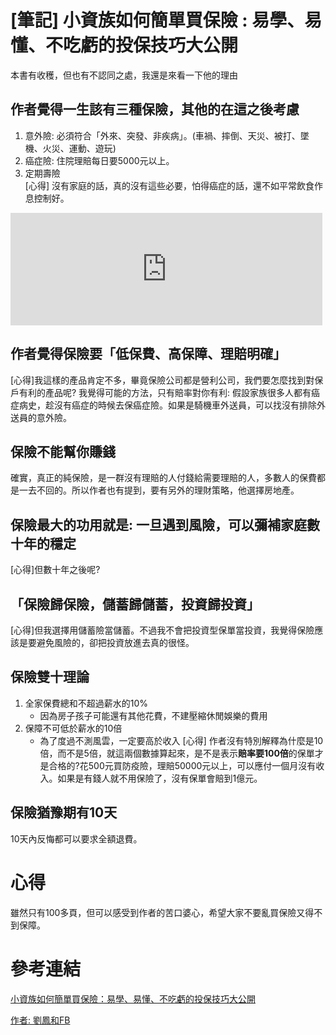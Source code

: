 # [筆記] 小資族如何簡單買保險 : 易學、易懂、不吃虧的投保技巧大公開




本書有收穫，但也有不認同之處，我還是來看一下他的理由

## 作者覺得一生該有三種保險，其他的在這之後考慮
1. 意外險: 必須符合「外來、突發、非疾病」。(車禍、摔倒、天災、被打、墜機、火災、運動、遊玩)
2. 癌症險: 住院理賠每日要5000元以上。
3. 定期壽險  
[心得] 沒有家庭的話，真的沒有這些必要，怕得癌症的話，還不如平常飲食作息控制好。
<!--more-->
<iframe src="https://open.firstory.me/embed/story/cl4vfotu6000p01t9cl5xazu5" height="180" width="99%" frameborder="0" scrolling="no"></iframe>

## 作者覺得保險要「低保費、高保障、理賠明確」
[心得]我這樣的產品肯定不多，畢竟保險公司都是營利公司，我們要怎麼找到對保戶有利的產品呢? 我覺得可能的方法，只有賠率對你有利: 假設家族很多人都有癌症病史，趁沒有癌症的時候去保癌症險。如果是騎機車外送員，可以找沒有排除外送員的意外險。

## 保險不能幫你賺錢
確實，真正的純保險，是一群沒有理賠的人付錢給需要理賠的人，多數人的保費都是一去不回的。所以作者也有提到，要有另外的理財策略，他選擇房地產。

## 保險最大的功用就是: 一旦遇到風險，可以彌補家庭數十年的穩定
[心得]但數十年之後呢?

## 「保險歸保險，儲蓄歸儲蓄，投資歸投資」
[心得]但我選擇用儲蓄險當儲蓄。不過我不會把投資型保單當投資，我覺得保險應該是要避免風險的，卻把投資放進去真的很怪。

## 保險雙十理論
1. 全家保費總和不超過薪水的10%
   - 因為房子孩子可能還有其他花費，不建壓縮休閒娛樂的費用
2. 保障不可低於薪水的10倍
   - 為了度過不測風雲，一定要高於收入
[心得] 作者沒有特別解釋為什麼是10倍，而不是5倍，就這兩個數據算起來，是不是表示**賠率要100倍**的保單才是合格的?花500元買防疫險，理賠50000元以上，可以應付一個月沒有收入。如果是有錢人就不用保險了，沒有保單會賠到1億元。

## 保險猶豫期有10天
10天內反悔都可以要求全額退費。

# 心得
雖然只有100多頁，但可以感受到作者的苦口婆心，希望大家不要亂買保險又得不到保障。

# 參考連結
[小資族如何簡單買保險：易學、易懂、不吃虧的投保技巧大公開](https://www.books.com.tw/products/0010751415)

[作者: 劉鳳和FB](https://www.facebook.com/groups/355015507845962/user/100002215564379/)

